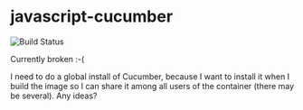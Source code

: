# javascript-cucumber

![Build Status](https://travis-ci.org/cyber-dojo-languages/javascript-cucumber.svg?branch=master)

Currently broken :-(

I need to do a global install of Cucumber, because
I want to install it when I build the image so I can
share it among all users of the container (there may be several).
Any ideas?